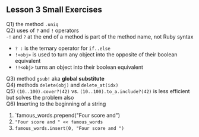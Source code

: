 ## Lesson 3 Small Exercises

Q1) the method `.uniq`  
Q2) uses of `?` and `!` operators  
  -`!` and `?` at the end of a method is part of the method name, not Ruby syntax  
  - `? :` is the ternary operator for `if..else`  
  - `!<obj>` is used to turn any object into the opposite of their boolean equivalent  
  - `!!<obj>` turns an object into their boolean equivalent  

Q3) method `gsub!` aka **global substitute**  
Q4) methods `delete(obj)` and `delete_at(idx)`  
Q5) `(10..100).cover?(42)` vs. `(10..100).to_a.include?(42)` is less efficient but solves the problem also  
Q6) Inserting to the beginning of a string  
  1. `famous_words.prepend("Four score and")  
  2. `"Four score and " << famous_words`  
  3. `famous_words.insert(0, "Four score and ")`  

